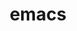 ---
title: "emacs"
layout: cache
categories: [package, develop-2025-05-04]
meta: {"compilers": ["apple-clang@16.0.0", "gcc@10.5.0", "gcc@13.3.0"], "num_specs": 3, "num_specs_by_stack": {"developer-tools-aarch64-linux-gnu": 1, "developer-tools-darwin": 1, "developer-tools-x86_64_v3-linux-gnu": 1, "root": 3}, "oss": ["centos7", "rhel8", "sequoia"], "platforms": ["darwin", "linux"], "stacks": ["developer-tools-aarch64-linux-gnu", "developer-tools-darwin", "developer-tools-x86_64_v3-linux-gnu", "root"], "targets": ["aarch64", "x86_64_v3"], "versions": ["30.1"]}
spec_details: [{"compiler": "apple-clang@16.0.0", "hash": "2iulzyeo645vqbzskxo7vnpjyevm5dhz", "os": "sequoia", "platform": "darwin", "size": "-", "stacks": ["developer-tools-darwin", "root"], "target": "aarch64", "variants": ["build_system=autotools", "gui=none", "+json", "~native", "+tls", "+treesitter"], "versions": ["30.1"]}, {"compiler": "gcc@13.3.0", "hash": "7kajpyqjgmpebbury77nttriguvfub3c", "os": "rhel8", "platform": "linux", "size": "-", "stacks": ["developer-tools-aarch64-linux-gnu", "root"], "target": "aarch64", "variants": ["build_system=autotools", "gui=none", "+json", "~native", "+tls", "+treesitter"], "versions": ["30.1"]}, {"compiler": "gcc@10.5.0", "hash": "moflbtejrz4rm5zck75srgsbeqktkewb", "os": "centos7", "platform": "linux", "size": "-", "stacks": ["developer-tools-x86_64_v3-linux-gnu", "root"], "target": "x86_64_v3", "variants": ["build_system=autotools", "gui=none", "+json", "~native", "+tls", "+treesitter"], "versions": ["30.1"]}]
---